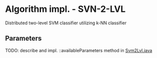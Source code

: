 # Algorithm impl. - SVN-2-LVL

Distributed two-level SVM classifier utilizing k-NN classifier

## Parameters

TODO: describe and impl. ::availableParameters method
in [Svm2Lvl.java](./src/main/java/pl/edu/pw/ddm/platform/algorithm/classification/svm2lvl/Svm2Lvl.java)
